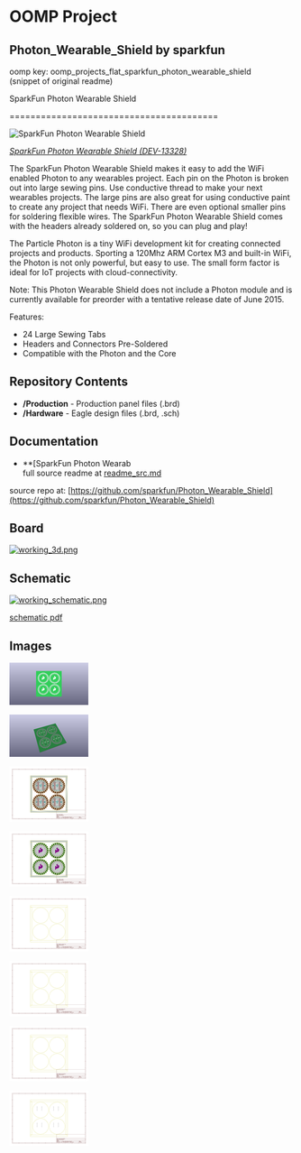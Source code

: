 # OOMP Project  
## Photon_Wearable_Shield  by sparkfun  
  
oomp key: oomp_projects_flat_sparkfun_photon_wearable_shield  
(snippet of original readme)  
  
SparkFun Photon Wearable Shield  
  
========================================  
  
![SparkFun Photon Wearable Shield](https://cdn.sparkfun.com//assets/parts/1/0/6/2/7/13328-01a.jpg)  
  
[*SparkFun Photon Wearable Shield (DEV-13328)*](https://www.sparkfun.com/products/13328)  
  
The SparkFun Photon Wearable Shield makes it easy to add the WiFi enabled Photon to any wearables project. Each pin on the Photon is broken out into large sewing pins. Use conductive thread to make your next wearables projects. The large pins are also great for using conductive paint to create any project that needs WiFi. There are even optional smaller pins for soldering flexible wires. The SparkFun Photon Wearable Shield comes with the headers already soldered on, so you can plug and play!  
  
The Particle Photon is a tiny WiFi development kit for creating connected projects and products. Sporting a 120Mhz ARM Cortex M3 and built-in WiFi, the Photon is not only powerful, but easy to use. The small form factor is ideal for IoT projects with cloud-connectivity.  
  
Note: This Photon Wearable Shield does not include a Photon module and is currently available for preorder with a tentative release date of June 2015.  
  
Features:  
  
* 24 Large Sewing Tabs  
* Headers and Connectors Pre-Soldered  
* Compatible with the Photon and the Core  
  
Repository Contents  
-------------------  
  
* **/Production** - Production panel files (.brd)  
* **/Hardware** - Eagle design files (.brd, .sch)  
  
Documentation  
--------------  
* **[SparkFun Photon Wearab  
  full source readme at [readme_src.md](readme_src.md)  
  
source repo at: [https://github.com/sparkfun/Photon_Wearable_Shield](https://github.com/sparkfun/Photon_Wearable_Shield)  
## Board  
  
[![working_3d.png](working_3d_600.png)](working_3d.png)  
## Schematic  
  
[![working_schematic.png](working_schematic_600.png)](working_schematic.png)  
  
[schematic pdf](working_schematic.pdf)  
## Images  
  
[![working_3D_bottom.png](working_3D_bottom_140.png)](working_3D_bottom.png)  
  
[![working_3D_top.png](working_3D_top_140.png)](working_3D_top.png)  
  
[![working_assembly_page_01.png](working_assembly_page_01_140.png)](working_assembly_page_01.png)  
  
[![working_assembly_page_02.png](working_assembly_page_02_140.png)](working_assembly_page_02.png)  
  
[![working_assembly_page_03.png](working_assembly_page_03_140.png)](working_assembly_page_03.png)  
  
[![working_assembly_page_04.png](working_assembly_page_04_140.png)](working_assembly_page_04.png)  
  
[![working_assembly_page_05.png](working_assembly_page_05_140.png)](working_assembly_page_05.png)  
  
[![working_assembly_page_06.png](working_assembly_page_06_140.png)](working_assembly_page_06.png)  
